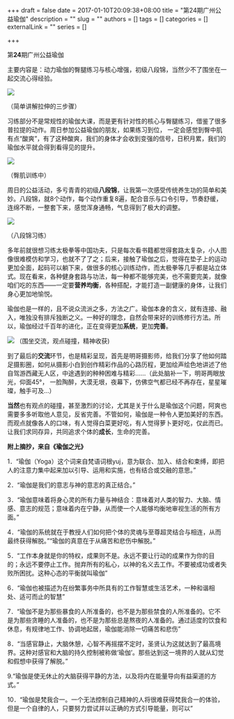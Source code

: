 +++
draft = false
date = 2017-01-10T20:09:38+08:00
title = "第24期广州公益瑜伽"
description = ""
slug = ""
authors = []
tags = []
categories = []
externalLink = ""
series = []

+++

第**24**期广州公益瑜伽

主要内容是：动力瑜伽的臀腿练习与核心增强，初级八段锦，当然少不了围坐在一起交流心得经验。

![](https://oss.metamind.eu.org/45830866c962a43c5318a.jpg.jpeg)

（简单讲解拉伸的三步骤）

习练部分不是常规性的瑜伽大课，而是更有针对性的核心与臀腿练习，借鉴了很多普拉提的动作。周日参加公益瑜伽的朋友，如果练习到位， 一定会感觉到臀中肌有点“酸爽”，有了这种酸爽，我们的身体才会收到变强的信号，日积月累，我们的瑜伽水平就会得到看得见的提升。

![](https://oss.metamind.eu.org/d1cf0f5d96b57ff6ee612.jpg.jpeg)

（臀肌训练中）

周日的公益活动，多亏青青的初级**八段锦**，让我第一次感受传统养生功的简单和美妙。八段锦，就8个动作，每个动作重复8遍，配合音乐与口令引导，节奏舒缓，连绵不断，一整套下来，感觉浑身通畅，气息得到了极大的调整。

![](https://img.omoe.eu.org/file/b0d3ee8f0c0d93146320d.jpg)

（八段锦习练）

多年前就很想习练太极拳等中国功夫，只是每次看书籍都觉得套路太复杂，小人图像很难模仿和学习，也就不了了之；后来，接触了瑜伽之后，觉得在垫子上的运动更加全面，起码可以躺下来，做很多的核心训练动作，而太极拳等几乎都是站立体式。现在看来，各种健身套路与功法，每一种都不能够完美，也不需要完美，就像咱们吃的东西——一定要**营养均衡**，各种搭配，才能打造一副健康的身体，让我们身心更加地愉悦。

瑜伽也是一样的，且不说众流派之多，方法之广。瑜伽本身的含义，就有连接、融入，唯独没有排斥独断之义。一种好的理念，自然会带来好的训练修行方法。所以，瑜伽经过千百年的进化，正在变得更加**系统**，更加**完善**。

![](https://img.omoe.eu.org/file/1842313fb6383baee516c.jpg)
（围坐交流，观点碰撞，精神收获)

到了最后的**交流**环节，也是精彩呈现，首先是明哥摄影师，给我们分享了他如何踏足摄影圈，如何从摄影小白到创作精彩作品的心路历程，更加绘声绘色地讲述了他自驾游西藏无人区，中途遇到的种种困难与精彩……（此处脑补一下，明哥两眼放光，仰面45°， 一脸陶醉，大漠无垠，夜幕下，仿佛空气都已经不再存在，星星璀璨，触手可及...）

**当然**也有观点的碰撞，甚至激烈的讨论，尤其是关于什么是瑜伽这个问题，阿爽也需要多多听取他人意见，反省完善。不管如何，瑜伽是一种令人更加美好的东西。而观点就像各人的口味，有人觉得白菜更好吃，有人觉得萝卜更好吃，仅此而已。让我们求同存异，共同追求个体的**成长**，生命的完善。

**附上摘抄，来自《瑜伽之光》**

1．“瑜伽（Yoga）这个词来自梵语词根yuj，意为联合、加入、结合和束缚，即把人的注意力集中起来加以引导、运用和实施，也有结合或交融的意思。”

2．“瑜伽是我们的意志与神的意志的真正结合。”

3．“瑜伽意味着将身心灵的所有力量与神结合：意味着对人类的智力、大脑、情感、意志的规范；意味着内在宁静，从而使一个人能够均衡地审视生活的所有方面。”

4．“瑜伽的系统就在于教授人们如何把个体的灵魂与至尊超灵结合与相连，从而最终获得解脱。”“瑜伽的真意在于从痛苦和悲伤中解脱。”

5．“工作本身就是你的特权，成果则不是。永远不要让行动的成果作为你的目的；永远不要停止工作。抛弃所有的私心，以神的名义去工作。不要被成功或者失败所困扰。这种心态的平衡就叫瑜伽”

6．“瑜伽也被描述为在纷繁事务中所具有的工作智慧或生活艺术，一种和谐相处、适可而止的智慧”

7．“瑜伽不是为那些暴食的人所准备的，也不是为那些禁食的人所准备的。它不是为那些贪睡的人准备的，也不是为那些总是熬夜的人准备的。通过适度的饮食和休息，有规律地工作、协调地起居，瑜伽能消除一切痛苦和悲伤”

8．“当感官静止，大脑休憩，心智不再摇摆不定时，圣贤认为这就达到了最高境界。这种对感官和大脑的持久控制被称做‘瑜伽’。那些达到这一境界的人就从幻觉和假想中获得了解脱。”

9.“瑜伽是使无休止的大脑获得平静的方法，以及将内在能量导向有益渠道的方式。”

10．“瑜伽是梵我合一。一个无法控制自己精神的人将很难获得梵我合一的体验，但是一个自律的人，只要努力尝试并以正确的方式引导能量，则可以”